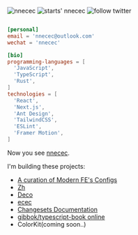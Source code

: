 <p align="left">
  <img src="https://komarev.com/ghpvc/?username=nnecec" alt="nnecec" />
  <img src="https://img.shields.io/github/stars/nnecec?style=social" alt="starts' nnecec" />
  <img src="https://img.shields.io/twitter/follow/nnecec_cn?label=Follow%20%40nnecec&style=social" alt="follow twitter">
</p>

```toml

[personal]
email = 'nnecec@outlook.com'
wechat = 'nnecec'

[bio]
programming-languages = [
  'JavaScript',
  'TypeScript',
  'Rust',
]
technologies = [
  'React',
  'Next.js',
  'Ant Design',
  'TailwindCSS',
  'ESLint',
  'Framer Motion',
]
```



Now you see [nnecec](https://nnecec.vercel.app).

I'm building these projects:

- [A curation of Modern FE's Configs](https://config-curation.vercel.app/)
- [Zh](https://zh-standard.vercel.app/)
- [Deco](https://decox.vercel.app/)
- [ecec](https://ecec.vercel.app/)
- [Changesets Documentation](https://changesets-docs.vercel.app/)
- [gibbok/typescript-book online](https://typescript-book.vercel.app/)
- ColorKit(coming soon..)
